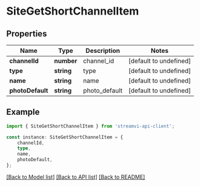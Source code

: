 # SiteGetShortChannelItem


## Properties

Name | Type | Description | Notes
------------ | ------------- | ------------- | -------------
**channelId** | **number** | channel_id | [default to undefined]
**type** | **string** | type | [default to undefined]
**name** | **string** | name | [default to undefined]
**photoDefault** | **string** | photo_default | [default to undefined]

## Example

```typescript
import { SiteGetShortChannelItem } from 'streamvi-api-client';

const instance: SiteGetShortChannelItem = {
    channelId,
    type,
    name,
    photoDefault,
};
```

[[Back to Model list]](../README.md#documentation-for-models) [[Back to API list]](../README.md#documentation-for-api-endpoints) [[Back to README]](../README.md)
